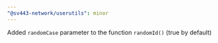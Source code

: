 ```yaml
---
"@sv443-network/userutils": minor
---
```


Added `randomCase` parameter to the function `randomId()` (true by default)
